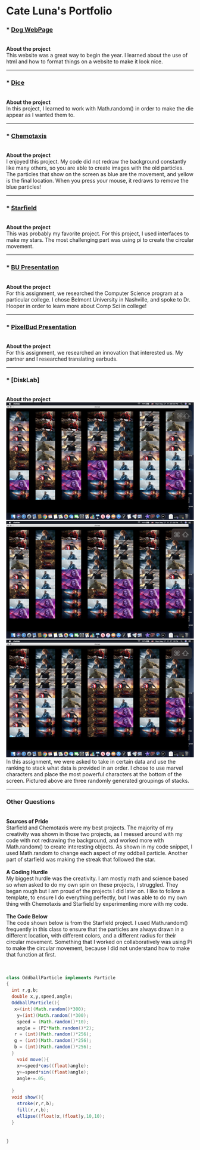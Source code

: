 # Cate Luna's Portfolio

### * [Dog WebPage](https://lunac25.github.io/testWeb/doggos.html)
<br>__About the project__
<br>  This website was a great way to begin the year.  I learned about the use of html and how to format things on a website to make it look nice.
***
### * [Dice](https://lunac25.github.io/dice3/)
<br>__About the project__
<br>In this project, I learned to work with Math.random() in order to make the die appear as I wanted them to. 
***
### * [Chemotaxis](https://lunac25.github.io/chemotaxis4/)
<br>__About the project__
<br>I enjoyed this project.  My code did not redraw the background constantly like many others, so you are able to create images with the old particles.  The particles that show on the screen as blue are the movement, and yellow is the final location.  When you press your mouse, it redraws to remove the blue particles!
***
### * [Starfield](https://lunac25.github.io/starfield5/)
<br>__About the project__
<br>This was probably my favorite project.  For this project, I used interfaces to make my stars.  The most challenging part was using pi to create the circular movement.
***
### * [BU Presentation](https://lunac25.github.io/collegepage/)
<br>__About the project__
<br>For this assignment, we researched the Computer Science program at a particular college. I chose Belmont University in Nashville, and spoke to Dr. Hooper in order to learn more about Comp Sci in college!
***
### * [PixelBud Presentation](https://lunac25.github.io/pixelbuds/)
<br>__About the project__
<br>For this assignment, we researched an innovation that interested us.  My partner and I researched translating earbuds.
***
### * [DiskLab]
<br>__About the project__
<br>![alt text](https://github.com/LunaC25/csPortfolio/blob/gh-pages/Screen%20Shot%202019-05-27%20at%2011.26.59%20PM.png "Screen Shot 2019-05-27 at 11.26.59 PM.png")
<br>![alt text](https://github.com/LunaC25/csPortfolio/blob/gh-pages/Screen%20Shot%202019-05-27%20at%2011.27.08%20PM.png "Screen Shot 2019-05-27 at 11.27.08 PM.png")
<br>![alt text](https://github.com/LunaC25/csPortfolio/blob/gh-pages/Screen%20Shot%202019-05-27%20at%2011.27.18%20PM.png "Screen Shot 2019-05-27 at 11.27.18 PM.png")
<br>In this assignment, we were asked to take in certain data and use the ranking to stack what data is provided in an order.  I chose to use marvel characters and place the most powerful characters at the bottom of the screen.  Pictured above are three randomly generated groupings of stacks.
***

### Other Questions
<br>__Sources of Pride__
<br>Starfield and Chemotaxis were my best projects.  The majority of my creativity was shown in those two projects, as I messed around with my code with not redrawing the background, and worked more with Math.random() to create interesting objects.  As shown in my code snippet, I used Math.random to change each aspect of my oddball particle.  Another part of starfield was making the streak that followed the star.  
<br>__A Coding Hurdle__
<br>My biggest hurdle was the creativity.  I am mostly math and science based so when asked to do my own spin on these projects, I struggled.  They began rough but I am proud of the projects I did later on.  I like to follow a template, to ensure I do everything perfectly, but I was able to do my own thing with Chemotaxis and Starfield by experimenting more with my code.  
<br>__The Code Below__
<br>The code shown below is from the Starfield project.  I used Math.random() frequently in this class to ensure that the particles are always drawn in a different location, with different colors, and a different radius for their circular movement.  Something that I worked on collaboratively was using Pi to make the circular movement, because I did not understand how to make that function at first.    



<br>




```Java
class OddballParticle implements Particle
{
  int r,g,b;
  double x,y,speed,angle;
  OddballParticle(){
   x=(int)(Math.random()*300);
    y=(int)(Math.random()*300);
    speed = (Math.random()*10);
    angle = (PI*Math.random()*2);
   r = (int)(Math.random()*256);
   g = (int)(Math.random()*256);
   b = (int)(Math.random()*256);
  }
    void move(){
    x+=speed*cos((float)angle);
    y+=speed*sin((float)angle);
    angle-=.05;
    
  }
  void show(){
    stroke(r,r,b);
    fill(r,r,b);
    ellipse((float)x,(float)y,10,10);
  }
  

}
```
